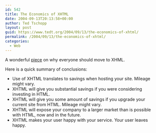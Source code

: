 ```yaml
---
id: 542
title: The Economics of XHTML
date: 2004-09-13T20:13:58+00:00
author: Ted Tschopp
layout: post
guid: https://www.tedt.org/2004/09/13/the-economics-of-xhtml/
permalink: /2004/09/13/the-economics-of-xhtml/
categories:
  - Web
---
```

A wonderful [piece](http://piecesofrakesh.blogspot.com/2004/09/economics-of-xhtml.html) on why everyone should move to XHML. 

Here is a quick summary of conclusions: 

  * Use of XHTML translates to savings when hosting your site. Mileage might vary.
  * XHTML will give you substantial savings if you were considering investing in HTML.
  * XHTML will give you some amount of savings if you upgrade your current site from HTML. Mileage might vary.
  * XHTML will expose your company to a larger market than is possible with HTML, now and in the future.
  * XHTML makes your user happy with your service. Your user leaves happy.